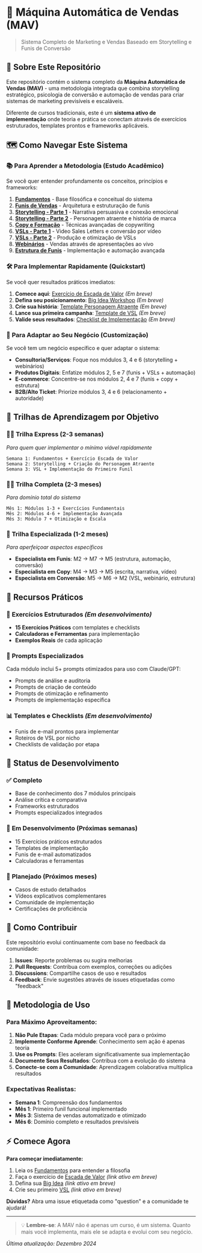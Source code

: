 # 🚀 Máquina Automática de Vendas (MAV)
> Sistema Completo de Marketing e Vendas Baseado em Storytelling e Funis de Conversão

## 🎯 Sobre Este Repositório

Este repositório contém o sistema completo da **Máquina Automática de Vendas (MAV)** - uma metodologia integrada que combina storytelling estratégico, psicologia de conversão e automação de vendas para criar sistemas de marketing previsíveis e escaláveis.

Diferente de cursos tradicionais, este é um **sistema ativo de implementação** onde teoria e prática se conectam através de exercícios estruturados, templates prontos e frameworks aplicáveis.

## 🗺️ Como Navegar Este Sistema

### 📚 **Para Aprender a Metodologia** (Estudo Acadêmico)
Se você quer entender profundamente os conceitos, princípios e frameworks:

1. **[Fundamentos](./m1-fundamentos.md)** - Base filosófica e conceitual do sistema
2. **[Funis de Vendas](./m2-funis-vendas.md)** - Arquitetura e estruturação de funis
3. **[Storytelling - Parte 1](./m3-1-storytelling-soft-copy.md)** - Narrativa persuasiva e conexão emocional
4. **[Storytelling - Parte 2](./m3-2-storytelling-soft-copy.md)** - Personagem atraente e história de marca
5. **[Copy e Formação](./m4-copy-formacao.md)** - Técnicas avançadas de copywriting
6. **[VSLs - Parte 1](./m5-1-vsls.md)** - Video Sales Letters e conversão por vídeo
7. **[VSLs - Parte 2](./m5-2-vsls.md)** - Produção e otimização de VSLs
8. **[Webinários](./m6-webinarios.md)** - Vendas através de apresentações ao vivo
9. **[Estrutura de Funis](./m7-estrutura-funis.md)** - Implementação e automação avançada

### 🛠️ **Para Implementar Rapidamente** (Quickstart)
Se você quer resultados práticos imediatos:

1. **Comece aqui**: [Exercício de Escada de Valor](./exercises/m2-escada-valor.md) *(Em breve)*
2. **Defina seu posicionamento**: [Big Idea Workshop](./exercises/m3-big-idea.md) *(Em breve)*
3. **Crie sua história**: [Template Personagem Atraente](./exercises/m3-personagem-atraente.md) *(Em breve)*
4. **Lance sua primeira campanha**: [Template de VSL](./exercises/m5-template-vsl.md) *(Em breve)*
5. **Valide seus resultados**: [Checklist de Implementação](./exercises/m7-checklist.md) *(Em breve)*

### 🎨 **Para Adaptar ao Seu Negócio** (Customização)
Se você tem um negócio específico e quer adaptar o sistema:

- **Consultoria/Serviços**: Foque nos módulos 3, 4 e 6 (storytelling + webinários)
- **Produtos Digitais**: Enfatize módulos 2, 5 e 7 (funis + VSLs + automação)
- **E-commerce**: Concentre-se nos módulos 2, 4 e 7 (funis + copy + estrutura)
- **B2B/Alto Ticket**: Priorize módulos 3, 4 e 6 (relacionamento + autoridade)

## 🎪 **Trilhas de Aprendizagem por Objetivo**

### 🏃‍♂️ **Trilha Express** (2-3 semanas)
*Para quem quer implementar o mínimo viável rapidamente*

```
Semana 1: Fundamentos + Exercício Escada de Valor
Semana 2: Storytelling + Criação do Personagem Atraente  
Semana 3: VSL + Implementação do Primeiro Funil
```

### 🏋️‍♂️ **Trilha Completa** (2-3 meses)
*Para domínio total do sistema*

```
Mês 1: Módulos 1-3 + Exercícios Fundamentais
Mês 2: Módulos 4-6 + Implementação Avançada
Mês 3: Módulo 7 + Otimização e Escala
```

### 🎯 **Trilha Especializada** (1-2 meses)
*Para aperfeiçoar aspectos específicos*

- **Especialista em Funis**: M2 → M7 → M5 (estrutura, automação, conversão)
- **Especialista em Copy**: M4 → M3 → M5 (escrita, narrativa, vídeo)
- **Especialista em Conversão**: M5 → M6 → M2 (VSL, webinário, estrutura)

## 🧰 **Recursos Práticos**

### 📝 **Exercícios Estruturados** *(Em desenvolvimento)*
- **15 Exercícios Práticos** com templates e checklists
- **Calculadoras e Ferramentas** para implementação
- **Exemplos Reais** de cada aplicação

### 🤖 **Prompts Especializados**
Cada módulo inclui 5+ prompts otimizados para uso com Claude/GPT:
- Prompts de análise e auditoria
- Prompts de criação de conteúdo
- Prompts de otimização e refinamento
- Prompts de implementação específica

### 📊 **Templates e Checklists** *(Em desenvolvimento)*
- Funis de e-mail prontos para implementar
- Roteiros de VSL por nicho
- Checklists de validação por etapa

## 🚦 **Status de Desenvolvimento**

### ✅ **Completo**
- Base de conhecimento dos 7 módulos principais
- Análise crítica e comparativa
- Frameworks estruturados
- Prompts especializados integrados

### 🚧 **Em Desenvolvimento** (Próximas semanas)
- 15 Exercícios práticos estruturados
- Templates de implementação
- Funis de e-mail automatizados
- Calculadoras e ferramentas

### 🎯 **Planejado** (Próximos meses)
- Casos de estudo detalhados
- Vídeos explicativos complementares
- Comunidade de implementação
- Certificações de proficiência

## 🤝 **Como Contribuir**

Este repositório evolui continuamente com base no feedback da comunidade:

1. **Issues**: Reporte problemas ou sugira melhorias
2. **Pull Requests**: Contribua com exemplos, correções ou adições
3. **Discussions**: Compartilhe casos de uso e resultados
4. **Feedback**: Envie sugestões através de issues etiquetadas como "feedback"

## 📖 **Metodologia de Uso**

### Para Máximo Aproveitamento:

1. **Não Pule Etapas**: Cada módulo prepara você para o próximo
2. **Implemente Conforme Aprende**: Conhecimento sem ação é apenas teoria
3. **Use os Prompts**: Eles aceleram significativamente sua implementação
4. **Documente Seus Resultados**: Contribua com a evolução do sistema
5. **Conecte-se com a Comunidade**: Aprendizagem colaborativa multiplica resultados

### Expectativas Realistas:

- **Semana 1**: Compreensão dos fundamentos
- **Mês 1**: Primeiro funil funcional implementado
- **Mês 3**: Sistema de vendas automatizado e otimizado
- **Mês 6**: Domínio completo e resultados previsíveis

## ⚡ **Comece Agora**

**Para começar imediatamente:**

1. Leia os [Fundamentos](./m1-fundamentos.md) para entender a filosofia
2. Faça o exercício de [Escada de Valor](./exercises/m2-escada-valor.md) *(link ativo em breve)*
3. Defina sua [Big Idea](./exercises/m3-big-idea.md) *(link ativo em breve)*
4. Crie seu primeiro [VSL](./exercises/m5-template-vsl.md) *(link ativo em breve)*

**Dúvidas?** Abra uma issue etiquetada como "question" e a comunidade te ajudará!

---

> 💡 **Lembre-se**: A MAV não é apenas um curso, é um sistema. Quanto mais você implementa, mais ele se adapta e evolui com seu negócio.

*Última atualização: Dezembro 2024*